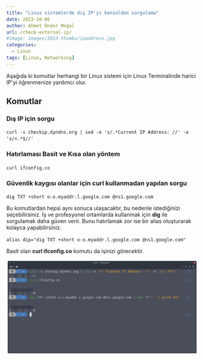 ```yaml
---
title: "Linux sistemlerde dış IP'yi konsoldan sorgulama"
date: 2023-10-06
author: Ahmet Önder Moğol
url: /check-external-ip/
#image: images/2023-thumbs/ipaddress.jpg
categories:
  - Linux
tags: [Linux, Networking]  
---
```

Aşağıda ki komutlar herhangi bir Linux sistemi için Linux Terminalinde harici IP'yi öğrenmenize yardımcı olur.<!--more-->

## Komutlar

### Dış IP için sorgu

`curl -s checkip.dyndns.org | sed -e 's/.*Current IP Address: //' -e 's/<.*$//'`

### Hatırlaması Basit ve Kısa olan yöntem

`curl ifconfig.co`

### Güvenlik kaygısı olanlar için curl kullanmadan yapılan sorgu

`dig TXT +short o-o.myaddr.l.google.com @ns1.google.com`

Bu komutlardan hepsi aynı sonuca ulaşacaktır, bu nedenle istediğinizi seçebilirsiniz. 
İş ve profesyonel ortamlarda kullanmak için **dig** ile sorgulamak daha güven verir. 
Bunu hatırlamak zor ise bir alias oluşturarak kolayca yapabilirsiniz.

`alias dip="dig TXT +short o-o.myaddr.l.google.com @ns1.google.com"`

Basit olan **curl ifconfig.co** komutu da işinizi görecektir.

![](featured.png)

